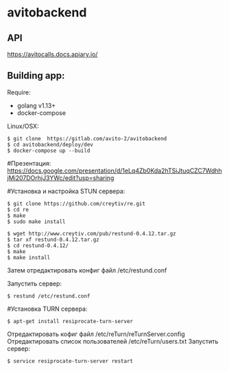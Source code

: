 # avitobackend

## API
https://avitocalls.docs.apiary.io/

## Building app:

Require: 
* golang v1.13+
* docker-compose

Linux/OSX:
```
$ git clone  https://gitlab.com/avito-2/avitobackend
$ cd avitobackend/deploy/dev
$ docker-compose up --build
```

#Презентация:
https://docs.google.com/presentation/d/1eLq4Zb0Kda2hTSiJtuqCZC7WdhhjMi207DOrhjJ3YWc/edit?usp=sharing

#Установка и настройка STUN сервера:
```
$ git clone https://github.com/creytiv/re.git
$ cd re
$ make
$ sudo make install

$ wget http://www.creytiv.com/pub/restund-0.4.12.tar.gz
$ tar xf restund-0.4.12.tar.gz
$ cd restund-0.4.12/
$ make
$ make install
```
 Затем отредактировать конфиг файл /etc/restund.conf
 
 Запустить сервер: 
``` 
$ restund /etc/restund.conf
```

#Установка TURN сервера:
```
$ apt-get install resiprocate-turn-server
```
Отредактировать кофиг файл /etc/reTurn/reTurnServer.config
Отредактировать список пользователей /etc/reTurn/users.txt
Запустить сервер:
```
$ service resiprocate-turn-server restart
```
